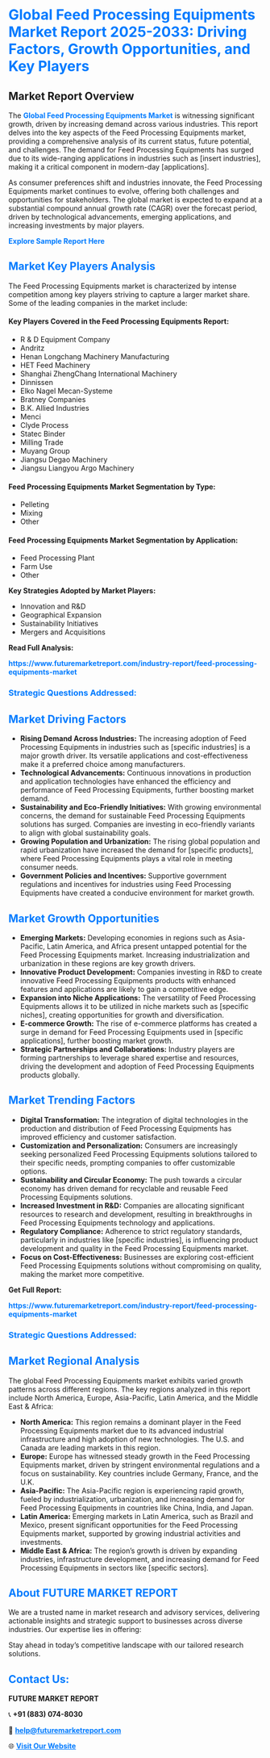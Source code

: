 <h1 style="color: #007BFF;">Global Feed Processing Equipments Market Report 2025-2033: Driving Factors, Growth Opportunities, and Key Players</h1>

<section id="overview">
<h2>Market Report Overview</h2>
<p>The <a href="https://www.futuremarketreport.com/industry-report/feed-processing-equipments-market" style="color: #007BFF; text-decoration: none;"><strong>Global Feed Processing Equipments Market</strong></a> is witnessing significant growth, driven by increasing demand across various industries. This report delves into the key aspects of the Feed Processing Equipments market, providing a comprehensive analysis of its current status, future potential, and challenges. The demand for Feed Processing Equipments has surged due to its wide-ranging applications in industries such as [insert industries], making it a critical component in modern-day [applications].</p>
<p>As consumer preferences shift and industries innovate, the Feed Processing Equipments market continues to evolve, offering both challenges and opportunities for stakeholders. The global market is expected to expand at a substantial compound annual growth rate (CAGR) over the forecast period, driven by technological advancements, emerging applications, and increasing investments by major players.</p>
</section>

<section id="overview">
<p><a href="https://www.futuremarketreport.com/request-sample/reportId=102819" style="color: #007BFF; text-decoration: none;"><strong>Explore Sample Report Here</strong></a></p>
</section>

<section id="key-players">
<h2 style="color: #007BFF;">Market Key Players Analysis</h2>
<p>The Feed Processing Equipments market is characterized by intense competition among key players striving to capture a larger market share. Some of the leading companies in the market include:</p>
<h4>Key Players Covered in the Feed Processing Equipments Report:</h4>
<ul><li>R &amp; D Equipment Company</li><li>Andritz</li><li>Henan Longchang Machinery Manufacturing</li><li>HET Feed Machinery</li><li>Shanghai ZhengChang International Machinery</li><li>Dinnissen</li><li>Elko Nagel Mecan-Systeme</li><li>Bratney Companies</li><li>B.K. Allied Industries</li><li>Menci</li><li>Clyde Process</li><li>Statec Binder</li><li>Milling Trade</li><li>Muyang Group</li><li>Jiangsu Degao Machinery</li><li>Jiangsu Liangyou Argo Machinery</li></ul>
<h4>Feed Processing Equipments Market Segmentation by Type:</h4>
<ul><li>Pelleting</li><li>Mixing</li><li>Other</li></ul>

<h4>Feed Processing Equipments Market Segmentation by Application:</h4>
<ul><li>Feed Processing Plant</li><li>Farm Use</li><li>Other</li></ul>
<p><strong>Key Strategies Adopted by Market Players:</strong></p>
<ul>
<li>Innovation and R&D</li>
<li>Geographical Expansion</li>
<li>Sustainability Initiatives</li>
<li>Mergers and Acquisitions</li>
</ul>
</section>

<section>
<p><strong>Read Full Analysis: </strong></p><a href="https://www.futuremarketreport.com/industry-report/feed-processing-equipments-market" style="color: #007BFF; text-decoration: none;"><strong>https://www.futuremarketreport.com/industry-report/feed-processing-equipments-market</strong></a>
<h3 style="color: #007BFF;">Strategic Questions Addressed:</h3>
</section>

<section id="driving-factors">
<h2 style="color: #007BFF;">Market Driving Factors</h2>
<ul>
<li><strong>Rising Demand Across Industries:</strong> The increasing adoption of Feed Processing Equipments in industries such as [specific industries] is a major growth driver. Its versatile applications and cost-effectiveness make it a preferred choice among manufacturers.</li>
<li><strong>Technological Advancements:</strong> Continuous innovations in production and application technologies have enhanced the efficiency and performance of Feed Processing Equipments, further boosting market demand.</li>
<li><strong>Sustainability and Eco-Friendly Initiatives:</strong> With growing environmental concerns, the demand for sustainable Feed Processing Equipments solutions has surged. Companies are investing in eco-friendly variants to align with global sustainability goals.</li>
<li><strong>Growing Population and Urbanization:</strong> The rising global population and rapid urbanization have increased the demand for [specific products], where Feed Processing Equipments plays a vital role in meeting consumer needs.</li>
<li><strong>Government Policies and Incentives:</strong> Supportive government regulations and incentives for industries using Feed Processing Equipments have created a conducive environment for market growth.</li>
</ul>
</section>

<section id="growth-opportunities">
<h2 style="color: #007BFF;">Market Growth Opportunities</h2>
<ul>
<li><strong>Emerging Markets:</strong> Developing economies in regions such as Asia-Pacific, Latin America, and Africa present untapped potential for the Feed Processing Equipments market. Increasing industrialization and urbanization in these regions are key growth drivers.</li>
<li><strong>Innovative Product Development:</strong> Companies investing in R&D to create innovative Feed Processing Equipments products with enhanced features and applications are likely to gain a competitive edge.</li>
<li><strong>Expansion into Niche Applications:</strong> The versatility of Feed Processing Equipments allows it to be utilized in niche markets such as [specific niches], creating opportunities for growth and diversification.</li>
<li><strong>E-commerce Growth:</strong> The rise of e-commerce platforms has created a surge in demand for Feed Processing Equipments used in [specific applications], further boosting market growth.</li>
<li><strong>Strategic Partnerships and Collaborations:</strong> Industry players are forming partnerships to leverage shared expertise and resources, driving the development and adoption of Feed Processing Equipments products globally.</li>
</ul>
</section>

<section id="trending-factors">
<h2 style="color: #007BFF;">Market Trending Factors</h2>
<ul>
<li><strong>Digital Transformation:</strong> The integration of digital technologies in the production and distribution of Feed Processing Equipments has improved efficiency and customer satisfaction.</li>
<li><strong>Customization and Personalization:</strong> Consumers are increasingly seeking personalized Feed Processing Equipments solutions tailored to their specific needs, prompting companies to offer customizable options.</li>
<li><strong>Sustainability and Circular Economy:</strong> The push towards a circular economy has driven demand for recyclable and reusable Feed Processing Equipments solutions.</li>
<li><strong>Increased Investment in R&D:</strong> Companies are allocating significant resources to research and development, resulting in breakthroughs in Feed Processing Equipments technology and applications.</li>
<li><strong>Regulatory Compliance:</strong> Adherence to strict regulatory standards, particularly in industries like [specific industries], is influencing product development and quality in the Feed Processing Equipments market.</li>
<li><strong>Focus on Cost-Effectiveness:</strong> Businesses are exploring cost-efficient Feed Processing Equipments solutions without compromising on quality, making the market more competitive.</li>
</ul>
</section>

<section>
<p><strong>Get Full Report: </strong></p><a href="https://www.futuremarketreport.com/industry-report/feed-processing-equipments-market" style="color: #007BFF; text-decoration: none;"><strong>https://www.futuremarketreport.com/industry-report/feed-processing-equipments-market</strong></a>
<h3 style="color: #007BFF;">Strategic Questions Addressed:</h3>
</section>


<section id="regional-analysis">
<h2 style="color: #007BFF;">Market Regional Analysis</h2>
<p>The global Feed Processing Equipments market exhibits varied growth patterns across different regions. The key regions analyzed in this report include North America, Europe, Asia-Pacific, Latin America, and the Middle East & Africa:</p>
<ul>
<li><strong>North America:</strong> This region remains a dominant player in the Feed Processing Equipments market due to its advanced industrial infrastructure and high adoption of new technologies. The U.S. and Canada are leading markets in this region.</li>
<li><strong>Europe:</strong> Europe has witnessed steady growth in the Feed Processing Equipments market, driven by stringent environmental regulations and a focus on sustainability. Key countries include Germany, France, and the U.K.</li>
<li><strong>Asia-Pacific:</strong> The Asia-Pacific region is experiencing rapid growth, fueled by industrialization, urbanization, and increasing demand for Feed Processing Equipments in countries like China, India, and Japan.</li>
<li><strong>Latin America:</strong> Emerging markets in Latin America, such as Brazil and Mexico, present significant opportunities for the Feed Processing Equipments market, supported by growing industrial activities and investments.</li>
<li><strong>Middle East & Africa:</strong> The region’s growth is driven by expanding industries, infrastructure development, and increasing demand for Feed Processing Equipments in sectors like [specific sectors].</li>
</ul>
</section>

<footer>
<h2 style="color: #007BFF;">About FUTURE MARKET REPORT</h2>
<p>We are a trusted name in market research and advisory services, delivering actionable insights and strategic support to businesses across diverse industries. Our expertise lies in offering:</p>

<p>Stay ahead in today’s competitive landscape with our tailored research solutions.</p>

<h2 style="color: #007BFF;">Contact Us:</h2>
<p><strong>FUTURE MARKET REPORT</strong></p>
<p>📞 <strong>+91 (883) 074-8030</strong></p>
<p>📧 <strong><a href="mailto:help@futuremarketreport.com" style="color: #007BFF;">help@futuremarketreport.com</a></strong></p>
<p>🌐 <strong><a href="https://www.futuremarketreport.com/" style="color: #007BFF;">Visit Our Website</a></strong></p>
</footer>